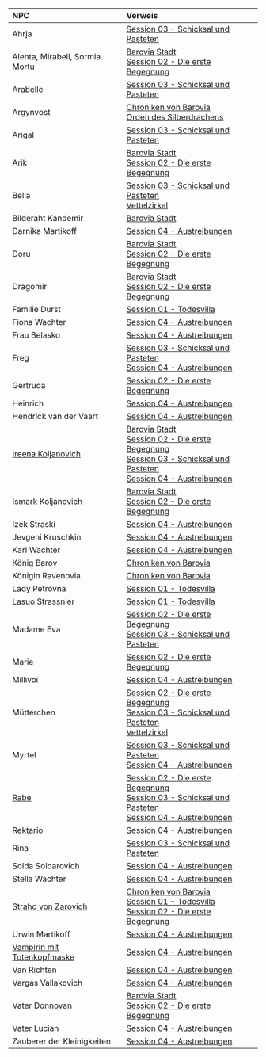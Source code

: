 | NPC | Verweis |
|:------------|:-----------------|
| Ahrja | [Session 03 - Schicksal und Pasteten](https://lolindhir.github.io/PnP/campaigns/strahd/sessions/session003) |
| Alenta, Mirabell, Sormia Mortu | [Barovia Stadt](https://lolindhir.github.io/PnP/campaigns/strahd/locations/barovia_stadt)<br>[Session 02 - Die erste Begegnung](https://lolindhir.github.io/PnP/campaigns/strahd/sessions/session002) |
| Arabelle | [Session 03 - Schicksal und Pasteten](https://lolindhir.github.io/PnP/campaigns/strahd/sessions/session003) |
| Argynvost | [Chroniken von Barovia](https://lolindhir.github.io/PnP/campaigns/strahd/compendium/lore/chronicles_barovia)<br>[Orden des Silberdrachens](https://lolindhir.github.io/PnP/campaigns/strahd/factions/silberorden) |
| Arigal | [Session 03 - Schicksal und Pasteten](https://lolindhir.github.io/PnP/campaigns/strahd/sessions/session003) |
| Arik | [Barovia Stadt](https://lolindhir.github.io/PnP/campaigns/strahd/locations/barovia_stadt)<br>[Session 02 - Die erste Begegnung](https://lolindhir.github.io/PnP/campaigns/strahd/sessions/session002) |
| Bella | [Session 03 - Schicksal und Pasteten](https://lolindhir.github.io/PnP/campaigns/strahd/sessions/session003)<br>[Vettelzirkel](https://lolindhir.github.io/PnP/campaigns/strahd/factions/vettelzirkel) |
| Bilderaht Kandemir | [Barovia Stadt](https://lolindhir.github.io/PnP/campaigns/strahd/locations/barovia_stadt) |
| Darnika Martikoff | [Session 04 - Austreibungen](https://lolindhir.github.io/PnP/campaigns/strahd/sessions/session004) |
| Doru | [Barovia Stadt](https://lolindhir.github.io/PnP/campaigns/strahd/locations/barovia_stadt)<br>[Session 02 - Die erste Begegnung](https://lolindhir.github.io/PnP/campaigns/strahd/sessions/session002) |
| Dragomir | [Barovia Stadt](https://lolindhir.github.io/PnP/campaigns/strahd/locations/barovia_stadt)<br>[Session 02 - Die erste Begegnung](https://lolindhir.github.io/PnP/campaigns/strahd/sessions/session002) |
| Familie Durst | [Session 01 - Todesvilla](https://lolindhir.github.io/PnP/campaigns/strahd/sessions/session001) |
| Fiona Wachter | [Session 04 - Austreibungen](https://lolindhir.github.io/PnP/campaigns/strahd/sessions/session004) |
| Frau Belasko | [Session 04 - Austreibungen](https://lolindhir.github.io/PnP/campaigns/strahd/sessions/session004) |
| Freg | [Session 03 - Schicksal und Pasteten](https://lolindhir.github.io/PnP/campaigns/strahd/sessions/session003)<br>[Session 04 - Austreibungen](https://lolindhir.github.io/PnP/campaigns/strahd/sessions/session004) |
| Gertruda | [Session 02 - Die erste Begegnung](https://lolindhir.github.io/PnP/campaigns/strahd/sessions/session002) |
| Heinrich | [Session 04 - Austreibungen](https://lolindhir.github.io/PnP/campaigns/strahd/sessions/session004) |
| Hendrick van der Vaart | [Session 04 - Austreibungen](https://lolindhir.github.io/PnP/campaigns/strahd/sessions/session004) |
| [Ireena Koljanovich](https://lolindhir.github.io/PnP/campaigns/strahd/persons/npcs/ireena) | [Barovia Stadt](https://lolindhir.github.io/PnP/campaigns/strahd/locations/barovia_stadt)<br>[Session 02 - Die erste Begegnung](https://lolindhir.github.io/PnP/campaigns/strahd/sessions/session002)<br>[Session 03 - Schicksal und Pasteten](https://lolindhir.github.io/PnP/campaigns/strahd/sessions/session003)<br>[Session 04 - Austreibungen](https://lolindhir.github.io/PnP/campaigns/strahd/sessions/session004) |
| Ismark Koljanovich | [Barovia Stadt](https://lolindhir.github.io/PnP/campaigns/strahd/locations/barovia_stadt)<br>[Session 02 - Die erste Begegnung](https://lolindhir.github.io/PnP/campaigns/strahd/sessions/session002) |
| Izek Straski | [Session 04 - Austreibungen](https://lolindhir.github.io/PnP/campaigns/strahd/sessions/session004) |
| Jevgeni Kruschkin | [Session 04 - Austreibungen](https://lolindhir.github.io/PnP/campaigns/strahd/sessions/session004) |
| Karl Wachter | [Session 04 - Austreibungen](https://lolindhir.github.io/PnP/campaigns/strahd/sessions/session004) |
| König Barov | [Chroniken von Barovia](https://lolindhir.github.io/PnP/campaigns/strahd/compendium/lore/chronicles_barovia) |
| Königin Ravenovia | [Chroniken von Barovia](https://lolindhir.github.io/PnP/campaigns/strahd/compendium/lore/chronicles_barovia) |
| Lady Petrovna | [Session 01 - Todesvilla](https://lolindhir.github.io/PnP/campaigns/strahd/sessions/session001) |
| Lasuo Strassnier | [Session 01 - Todesvilla](https://lolindhir.github.io/PnP/campaigns/strahd/sessions/session001) |
| Madame Eva | [Session 02 - Die erste Begegnung](https://lolindhir.github.io/PnP/campaigns/strahd/sessions/session002)<br>[Session 03 - Schicksal und Pasteten](https://lolindhir.github.io/PnP/campaigns/strahd/sessions/session003) |
| Marie | [Session 02 - Die erste Begegnung](https://lolindhir.github.io/PnP/campaigns/strahd/sessions/session002) |
| Millivoi | [Session 04 - Austreibungen](https://lolindhir.github.io/PnP/campaigns/strahd/sessions/session004) |
| Mütterchen | [Session 02 - Die erste Begegnung](https://lolindhir.github.io/PnP/campaigns/strahd/sessions/session002)<br>[Session 03 - Schicksal und Pasteten](https://lolindhir.github.io/PnP/campaigns/strahd/sessions/session003)<br>[Vettelzirkel](https://lolindhir.github.io/PnP/campaigns/strahd/factions/vettelzirkel) |
| Myrtel | [Session 03 - Schicksal und Pasteten](https://lolindhir.github.io/PnP/campaigns/strahd/sessions/session003)<br>[Session 04 - Austreibungen](https://lolindhir.github.io/PnP/campaigns/strahd/sessions/session004) |
| [Rabe](https://lolindhir.github.io/PnP/campaigns/strahd/persons/npcs/rabe) | [Session 02 - Die erste Begegnung](https://lolindhir.github.io/PnP/campaigns/strahd/sessions/session002)<br>[Session 03 - Schicksal und Pasteten](https://lolindhir.github.io/PnP/campaigns/strahd/sessions/session003)<br>[Session 04 - Austreibungen](https://lolindhir.github.io/PnP/campaigns/strahd/sessions/session004) |
| [Rektario](https://lolindhir.github.io/PnP/campaigns/strahd/persons/npcs/rektario) | [Session 04 - Austreibungen](https://lolindhir.github.io/PnP/campaigns/strahd/sessions/session004) |
| Rina | [Session 03 - Schicksal und Pasteten](https://lolindhir.github.io/PnP/campaigns/strahd/sessions/session003) |
| Solda Soldarovich | [Session 04 - Austreibungen](https://lolindhir.github.io/PnP/campaigns/strahd/sessions/session004) |
| Stella Wachter | [Session 04 - Austreibungen](https://lolindhir.github.io/PnP/campaigns/strahd/sessions/session004) |
| [Strahd von Zarovich](https://lolindhir.github.io/PnP/campaigns/strahd/persons/npcs/strahd) | [Chroniken von Barovia](https://lolindhir.github.io/PnP/campaigns/strahd/compendium/lore/chronicles_barovia)<br>[Session 01 - Todesvilla](https://lolindhir.github.io/PnP/campaigns/strahd/sessions/session001)<br>[Session 02 - Die erste Begegnung](https://lolindhir.github.io/PnP/campaigns/strahd/sessions/session002) |
| Urwin Martikoff | [Session 04 - Austreibungen](https://lolindhir.github.io/PnP/campaigns/strahd/sessions/session004) |
| [Vampirin mit Totenkopfmaske](https://lolindhir.github.io/PnP/campaigns/strahd/persons/npcs/totenkopfvampirin) | [Session 04 - Austreibungen](https://lolindhir.github.io/PnP/campaigns/strahd/sessions/session004) |
| Van Richten | [Session 04 - Austreibungen](https://lolindhir.github.io/PnP/campaigns/strahd/sessions/session004) |
| Vargas Vallakovich | [Session 04 - Austreibungen](https://lolindhir.github.io/PnP/campaigns/strahd/sessions/session004) |
| Vater Donnovan | [Barovia Stadt](https://lolindhir.github.io/PnP/campaigns/strahd/locations/barovia_stadt)<br>[Session 02 - Die erste Begegnung](https://lolindhir.github.io/PnP/campaigns/strahd/sessions/session002) |
| Vater Lucian | [Session 04 - Austreibungen](https://lolindhir.github.io/PnP/campaigns/strahd/sessions/session004) |
| Zauberer der Kleinigkeiten | [Session 04 - Austreibungen](https://lolindhir.github.io/PnP/campaigns/strahd/sessions/session004) |
